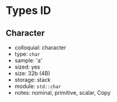 # Types ID

## Character
- colloquial: character
- type: `char`
- sample: 'a'
- sized: yes
- size: 32b (4B)
- storage: stack
- module: `std::char`
- notes: nominal, primitive, scalar, Copy

